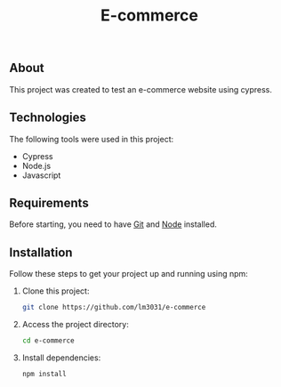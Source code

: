 
<h1 align="center">E-commerce</h1>


<br>

## About ##

This project was created to test an e-commerce website using cypress.


## Technologies ##

The following tools were used in this project:

- Cypress
- Node.js
- Javascript

## Requirements ##

Before starting, you need to have [Git](https://git-scm.com) and [Node](https://nodejs.org/en/) installed.

## Installation ##
Follow these steps to get your project up and running using npm:

1. Clone this project:
   ```bash
   git clone https://github.com/lm3031/e-commerce
   ```

1. Access the project directory:
    ```bash 
    cd e-commerce
    ```
2. Install dependencies:
    ```bash
    npm install
    ``````
